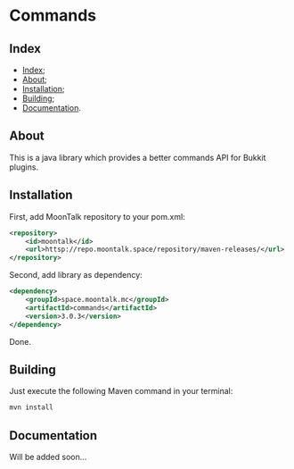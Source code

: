 # Commands

## Index

- [Index](#index);
- [About](#about);
- [Installation](#installation);
- [Building](#building);
- [Documentation](#documentation).

## About

This is a java library which provides a better commands API for Bukkit plugins.

## Installation

First, add MoonTalk repository to your pom.xml:

```xml
<repository>
    <id>moontalk</id>
    <url>httsp://repo.moontalk.space/repository/maven-releases/</url>
</repository>
```

Second, add library as dependency:

```xml
<dependency>
    <groupId>space.moontalk.mc</groupId>
    <artifactId>commands</artifactId>
    <version>3.0.3</version>
</dependency>
```

Done.

## Building

Just execute the following Maven command in your terminal:

```bash
mvn install
```

## Documentation

Will be added soon...


